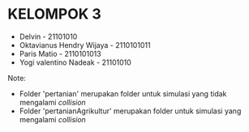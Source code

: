 # KELOMPOK 3
- Delvin - 21101010
- Oktavianus Hendry Wijaya - 2110101011
- Paris Matio - 2110101013
- Yogi valentino Nadeak - 21101010

Note:
- Folder 'pertanian' merupakan folder untuk simulasi yang tidak mengalami _collision_
- Folder 'pertanianAgrikultur' merupakan folder untuk simulasi yang mengalami _collision_
